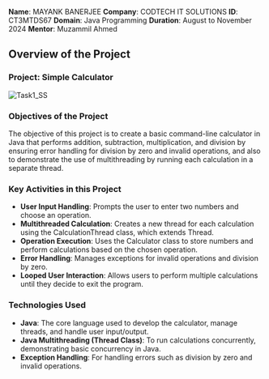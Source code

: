 **Name**: MAYANK BANERJEE
**Company**: CODTECH IT SOLUTIONS
**ID**: CT3MTDS67
**Domain**: Java Programming
**Duration**: August to November 2024
**Mentor**: Muzammil Ahmed
## Overview of the Project

### Project: Simple Calculator
![Task1_SS](https://github.com/user-attachments/assets/c47b24c1-7440-4047-98a9-978c8e8971cb)




### Objectives of the Project
The objective of this project is to create a basic command-line calculator in Java that performs addition, subtraction, multiplication, and division
by ensuring error handling for division by zero and invalid operations, and also to demonstrate the use of multithreading by running each calculation in a separate thread.

### Key Activities in this Project
- **User Input Handling**: Prompts the user to enter two numbers and choose an operation.
- **Multithreaded Calculation**: Creates a new thread for each calculation using the CalculationThread class, which extends Thread.
- **Operation Execution**: Uses the Calculator class to store numbers and perform calculations based on the chosen operation.
- **Error Handling**: Manages exceptions for invalid operations and division by zero.
- **Looped User Interaction**: Allows users to perform multiple calculations until they decide to exit the program.

### Technologies Used
- **Java**: The core language used to develop the calculator, manage threads, and handle user input/output.
- **Java Multithreading (Thread Class)**: To run calculations concurrently, demonstrating basic concurrency in Java.
- **Exception Handling**: For handling errors such as division by zero and invalid operations.


